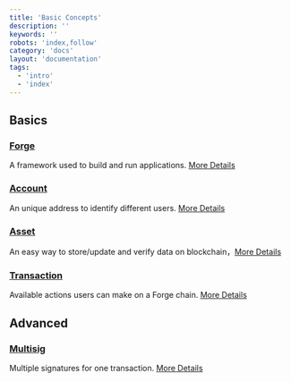 ```yaml
---
title: 'Basic Concepts'
description: ''
keywords: ''
robots: 'index,follow'
category: 'docs'
layout: 'documentation'
tags:
  - 'intro'
  - 'index'
---
```


## Basics

### [Forge](./inside_forge)

A framework used to build and run applications. [More Details](./inside_forge)

### [Account](./account)

An unique address to identify different users. [More Details](./account)

### [Asset](./assets)

An easy way to store/update and verify data on blockchain，[More Details](./assets)

### [Transaction](./transaction)

Available actions users can make on a Forge chain. [More Details](./transaction)

## Advanced

### [Multisig](./multisig)

Multiple signatures for one transaction. [More Details](./multisig)
